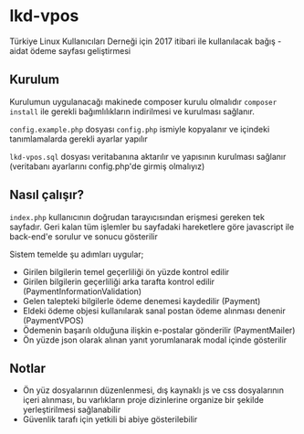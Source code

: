# lkd-vpos
Türkiye Linux Kullanıcıları Derneği için 2017 itibari ile kullanılacak bağış - aidat ödeme sayfası geliştirmesi

## Kurulum
Kurulumun uygulanacağı makinede composer kurulu olmalıdır
```composer install``` ile gerekli bağımlılıkların indirilmesi ve kurulması sağlanır.

```config.example.php``` dosyası ```config.php``` ismiyle kopyalanır ve içindeki tanımlamalarda gerekli ayarlar yapılır

```lkd-vpos.sql``` dosyası veritabanına aktarılır ve yapısının kurulması sağlanır (veritabanı ayarlarını config.php'de girmiş olmalıyız)

## Nasıl çalışır?
```index.php``` kullanıcının doğrudan tarayıcısından erişmesi gereken tek sayfadır. Geri kalan tüm işlemler bu sayfadaki hareketlere göre javascript ile back-end'e sorulur ve sonucu gösterilir

Sistem temelde şu adımları uygular;

* Girilen bilgilerin temel geçerliliği ön yüzde kontrol edilir
* Girilen bilgilerin geçerliliği arka tarafta kontrol edilir (PaymentInformationValidation)
* Gelen talepteki bilgilerle ödeme denemesi kaydedilir (Payment)
* Eldeki ödeme objesi kullanılarak sanal postan ödeme alınması denenir (PaymentVPOS)
* Ödemenin başarılı olduğuna ilişkin e-postalar gönderilir (PaymentMailer)
* Ön yüzde json olarak alınan yanıt yorumlanarak modal içinde gösterilir

## Notlar
- Ön yüz dosyalarının düzenlenmesi, dış kaynaklı js ve css dosyalarının içeri alınması, bu varlıkların proje dizinlerine organize bir şekilde yerleştirilmesi sağlanabilir
- Güvenlik tarafı için yetkili bi abiye gösterilebilir